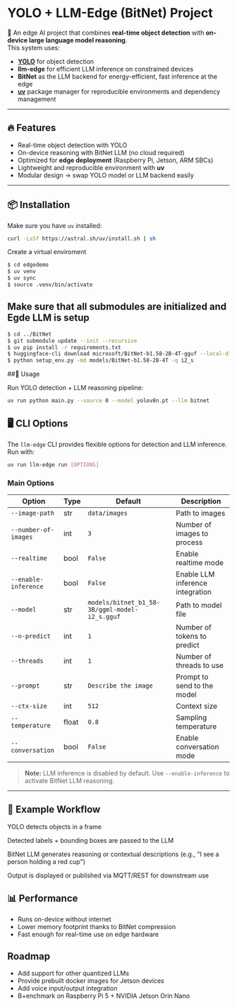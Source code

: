 # YOLO + LLM-Edge (BitNet) Project

🚀 An edge AI project that combines **real-time object detection** with **on-device large language model reasoning**.  
This system uses:

- **[YOLO](https://github.com/ultralytics/ultralytics)** for object detection  
- **llm-edge** for efficient LLM inference on constrained devices  
- **BitNet** as the LLM backend for energy-efficient, fast inference at the edge  
- **[uv](https://github.com/astral-sh/uv)** package manager for reproducible environments and dependency management  

---

## 🔥 Features

- Real-time object detection with YOLO  
- On-device reasoning with BitNet LLM (no cloud required)  
- Optimized for **edge deployment** (Raspberry Pi, Jetson, ARM SBCs)  
- Lightweight and reproducible environment with **uv**  
- Modular design → swap YOLO model or LLM backend easily  

---

## 📦 Installation

Make sure you have `uv` installed:  

```bash
curl -LsSf https://astral.sh/uv/install.sh | sh
```
Create a virtual enviroment
```bash
$ cd edgedemo
$ uv venv
$ uv sync
$ source .venv/bin/activate

```
## Make sure that all submodules are initialized and Egde LLM is setup
```bash
$ cd ../BitNet
$ git submodule update --init --recursive
$ uv pip install -r requirements.txt
$ huggingface-cli download microsoft/BitNet-b1.58-2B-4T-gguf --local-dir models/BitNet-b1.58-2B-4T
$ python setup_env.py -md models/BitNet-b1.58-2B-4T -q i2_s
```

##🏃 Usage

Run YOLO detection + LLM reasoning pipeline:

```bash
uv run python main.py --source 0 --model yolov8n.pt --llm bitnet
```

## 🖥️ CLI Options

The `llm-edge` CLI provides flexible options for detection and LLM inference. Run with:

```bash
uv run llm-edge run [OPTIONS]
```

### Main Options

| Option                | Type    | Default                                         | Description                                 |
|-----------------------|---------|-------------------------------------------------|---------------------------------------------|
| `--image-path`        | str     | `data/images`                                   | Path to images                              |
| `--number-of-images`  | int     | `3`                                             | Number of images to process                 |
| `--realtime`          | bool    | `False`                                         | Enable realtime mode                        |
| `--enable-inference`  | bool    | `False`                                         | Enable LLM inference integration            |
| `--model`             | str     | `models/bitnet_b1_58-3B/ggml-model-i2_s.gguf`   | Path to model file                          |
| `--n-predict`         | int     | `1`                                             | Number of tokens to predict                 |
| `--threads`           | int     | `1`                                             | Number of threads to use                    |
| `--prompt`            | str     | `Describe the image`                            | Prompt to send to the model                 |
| `--ctx-size`          | int     | `512`                                           | Context size                                |
| `--temperature`       | float   | `0.8`                                           | Sampling temperature                        |
| `--conversation`      | bool    | `False`                                         | Enable conversation mode                    |

> **Note:** LLM inference is disabled by default. Use `--enable-inference` to activate BitNet LLM reasoning.

---

## 🧠 Example Workflow

YOLO detects objects in a frame

Detected labels + bounding boxes are passed to the LLM

BitNet LLM generates reasoning or contextual descriptions (e.g., "I see a person holding a red cup")

Output is displayed or published via MQTT/REST for downstream use

## 📊 Performance

- Runs on-device without internet
- Lower memory footprint thanks to BitNet compression
- Fast enough for real-time use on edge hardware

## Roadmap

- Add support for other quantized LLMs
- Provide prebuilt docker images for Jetson devices
- Add voice input/output integration
- B+enchmark on Raspberry Pi 5 + NVIDIA Jetson Orin Nano



